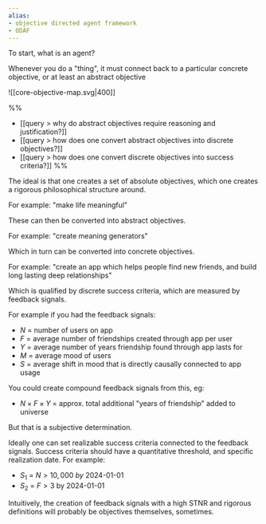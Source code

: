 ```yaml
---
alias:
- objective directed agent framework
- ODAF
---
```


To start, what is an agent?




Whenever you do a "thing", it must connect back to a particular concrete objective, or at least an abstract objective

![[core-objective-map.svg|400]]


%%
- [[query > why do abstract objectives require reasoning and justification?]]
- [[query > how does one convert abstract objectives into discrete objectives?]]
- [[query > how does one convert discrete objectives into success criteria?]]
%%

The ideal is that one creates a set of absolute objectives, which one creates a rigorous philosophical structure around.

For example: "make life meaningful"

These can then be converted into abstract objectives.

For example: "create meaning generators"

Which in turn can be converted into concrete objectives.

For example: "create an app which helps people find new friends, and build long lasting deep relationships"

Which is qualified by discrete success criteria, which are measured by feedback signals.

For example if you had the feedback signals:
- $N$ = number of users on app
- $F$ = average number of friendships created through app per user
- $Y$ = average number of years friendship found through app lasts for
- $M$ = average mood of users
- $S$ = average shift in mood that is directly causally connected to app usage

You could create compound feedback signals from this, eg:
- $N \times F \times Y$ = approx. total additional "years of friendship" added to universe

But that is a subjective determination.

Ideally one can set realizable success criteria connected to the feedback signals. Success criteria should have a quantitative threshold, and specific realization date. For example:

- $S_1$ = $N > 10,000$ *by* 2024-01-01
- $S_2$ = $F > 3$ by 2024-01-01

Intuitively, the creation of feedback signals with a high STNR and rigorous definitions will probably be objectives themselves, sometimes.